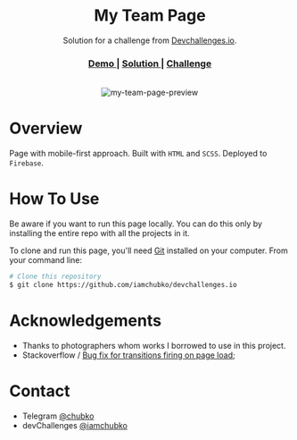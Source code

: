 <h1 align="center">My Team Page</h1>

<div align="center">
   Solution for a challenge from  <a href="http://devchallenges.io" target="_blank">Devchallenges.io</a>.
</div>

<div align="center">
  <h3>
    <a href="https://devchallprojects.web.app/my-team-page/">
      Demo
    </a>
    <span> | </span>
    <a href="https://devchallenges.io/solutions/ehFVUyxxYLvF9Pjq3YXT">
      Solution
    </a>
    <span> | </span>
    <a href="https://devchallenges.io/challenges/hhmesazsqgKXrTkYkt0U">
      Challenge
    </a>
  </h3>
</div>
<br>
<div align="center">
  <img src='https://user-images.githubusercontent.com/56153711/109431221-69ede680-7a16-11eb-9964-aed63c537e43.png' alt='my-team-page-preview'>
</div>

# Overview

Page with mobile-first approach. Built with `HTML` and `SCSS`. Deployed to `Firebase`.

# How To Use

Be aware if you want to run this page locally. You can do this only by installing the entire repo with all the projects in it.

To clone and run this page, you'll need [Git](https://git-scm.com) installed on your computer. From your command line:

```bash
# Clone this repository
$ git clone https://github.com/iamchubko/devchallenges.io
```

# Acknowledgements

- Thanks to photographers whom works I borrowed to use in this project.
- Stackoverflow / [Bug fix for transitions firing on page load](https://stackoverflow.com/a/42969608/13285338);

# Contact

- Telegram [@chubko](https://t.me/chubko)
- devChallenges [@iamchubko](https://devchallenges.io/portfolio/iamchubko)
